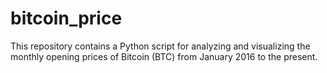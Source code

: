 # bitcoin_price
This repository contains a Python script for analyzing and visualizing the monthly opening prices of Bitcoin (BTC) from January 2016 to the present.
